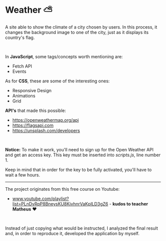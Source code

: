 # Weather ⛅

A site able to show the climate of a city chosen by users. In this process, it changes the background image to one of the city, just as it displays its country's flag.

<br>

In **JavaScript**, some tags/concepts worth mentioning are:

* Fetch API
* Events

As for **CSS**, these are some of the interesting ones:

* Responsive Design
* Animations
* Grid

**API's** that made this possible:

* https://openweathermap.org/api
* https://flagsapi.com
* https://unsplash.com/developers

<br>

**Notice:** To make it work, you'll need to sign up for the Open Weather API and get an access key. This key must be inserted into *scripts.js*, line number 1.

Keep in mind that in order for the key to be fully activated, you'll have to wait a few hours.

<hr>

The project originates from this free course on Youtube:
* www.youtube.com/playlist?list=PLnDvRpP8BneysKU8KivhnrVaKpILD3gZ6 - **kudos to teacher Matheus** ❤️

<br>

Instead of just copying what would be instructed, I analyzed the final result and, in order to reproduce it, developed the application by myself.
